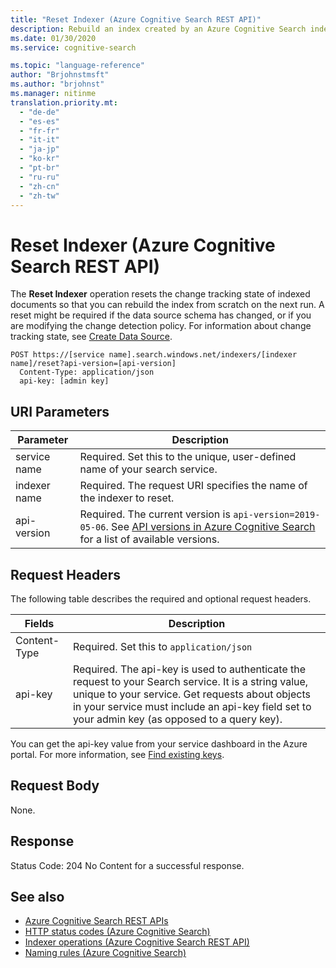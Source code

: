 ```yaml
---
title: "Reset Indexer (Azure Cognitive Search REST API)"
description: Rebuild an index created by an Azure Cognitive Search indexer.
ms.date: 01/30/2020
ms.service: cognitive-search

ms.topic: "language-reference"
author: "Brjohnstmsft"
ms.author: "brjohnst"
ms.manager: nitinme
translation.priority.mt:
  - "de-de"
  - "es-es"
  - "fr-fr"
  - "it-it"
  - "ja-jp"
  - "ko-kr"
  - "pt-br"
  - "ru-ru"
  - "zh-cn"
  - "zh-tw"
---
```

# Reset Indexer (Azure Cognitive Search REST API)

The **Reset Indexer** operation resets the change tracking state of indexed documents so that you can rebuild the index from scratch on the next run. A reset might be required if the data source schema has changed, or if you are modifying the change detection policy. For information about change tracking state, see [Create Data Source](create-data-source.md).  

```http
POST https://[service name].search.windows.net/indexers/[indexer name]/reset?api-version=[api-version]  
  Content-Type: application/json  
  api-key: [admin key]  
```  

 ## URI Parameters

| Parameter	  | Description  | 
|-------------|--------------|
| service name | Required. Set this to the unique, user-defined name of your search service. |
| indexer name  | Required. The request URI specifies the name of the indexer to reset. |
| api-version | Required. The current version is `api-version=2019-05-06`. See [API versions in Azure Cognitive Search](https://docs.microsoft.com/azure/search/search-api-versions) for a list of available versions.|  

## Request Headers 

The following table describes the required and optional request headers.  

|Fields              |Description      |  
|--------------------|-----------------|  
|Content-Type|Required. Set this to `application/json`|  
|api-key|Required. The api-key is used to authenticate the request to your Search service. It is a string value, unique to your service. Get requests about objects in your service must include an api-key field set to your admin key (as opposed to a query key).|  

You can get the api-key value from your service dashboard in the Azure portal. For more information, see [Find existing keys](https://docs.microsoft.com/azure/search/search-security-api-keys#find-existing-keys). 

## Request Body  
 None. 


## Response  
 Status Code: 204 No Content for a successful response.  

## See also  

+ [Azure Cognitive Search REST APIs](index.md)   
+ [HTTP status codes &#40;Azure Cognitive Search&#41;](http-status-codes.md)   
+ [Indexer operations &#40;Azure Cognitive Search REST API&#41;](indexer-operations.md)   
+ [Naming rules &#40;Azure Cognitive Search&#41;](naming-rules.md)   
